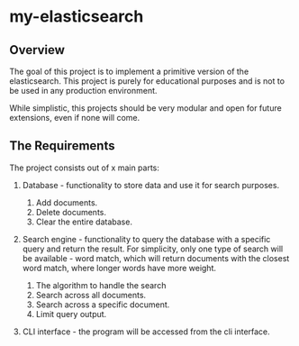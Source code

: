 # my-elasticsearch

## Overview

The goal of this project is to implement a primitive version of the elasticsearch. This project is purely for educational purposes and is not to be used in any production environment.

While simplistic, this projects should be very modular and open for future extensions, even if none will come.

## The Requirements

The project consists out of x main parts:

1. Database - functionality to store data and use it for search purposes.
	1. Add documents.
	2. Delete documents.
	3. Clear the entire database.
	   
2. Search engine - functionality to query the database with a specific query and return the result.
   For simplicity, only one type of search will be available - word match, which will return documents with the closest word match, where longer words have more weight.
   
	1. The algorithm to handle the search
	2. Search across all documents.
	3. Search across a specific document.
	4. Limit query output.
	   
3. CLI interface - the program will be accessed from the cli interface.

